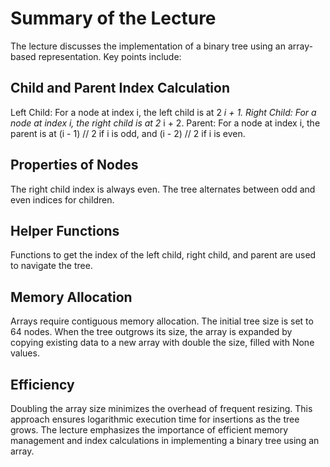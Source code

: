 # Summary of the Lecture

The lecture discusses the implementation of a binary tree using an array-based representation. Key points include:

## Child and Parent Index Calculation

Left Child: For a node at index i, the left child is at 2 *i + 1.
Right Child: For a node at index i, the right child is at 2* i + 2.
Parent: For a node at index i, the parent is at (i - 1) // 2 if i is odd, and (i - 2) // 2 if i is even.

## Properties of Nodes

The right child index is always even.
The tree alternates between odd and even indices for children.

## Helper Functions

Functions to get the index of the left child, right child, and parent are used to navigate the tree.

## Memory Allocation

Arrays require contiguous memory allocation.
The initial tree size is set to 64 nodes.
When the tree outgrows its size, the array is expanded by copying existing data to a new array with double the size, filled with None values.

## Efficiency

Doubling the array size minimizes the overhead of frequent resizing.
This approach ensures logarithmic execution time for insertions as the tree grows.
The lecture emphasizes the importance of efficient memory management and index calculations in implementing a binary tree using an array.
